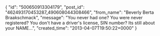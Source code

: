  {
   "id": "500650913304179",
   "post_id": "462493170453287_490608044308466",
   "from_name": "Beverly Berta Braakschmack",
   "message": "You never had one? You were never registered? You don't have a driver's license, SIN number? Its still about your NAME...",
   "created_time": "2013-04-07T19:50:22+0000"
 }
